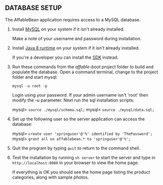 
## DATABASE SETUP

The AffableBean application requires access to a MySQL database.

 1.	Install [MySQL](https://dev.mysql.com/doc/refman/8.0/en/installing.html) on your system if it isn't already installed. 
 	
 	Make a note of your username and password during installation.

 2.	Install [Java 8 runtime](https://www.oracle.com/technetwork/java/javase/downloads/jre8-downloads-2133155.html) on your system if it isn't already installed. 

 	If you're a developer you can install the [SDK](https://www.oracle.com/technetwork/java/javase/downloads/jdk8-downloads-2133151.html) instead.
 		
 3. Run these commands from the *affable-boot* project folder to build and populate the database. 
    Open a command terminal, change to the project folder and start mysql:
	
	`mysql -u root -p`

	Login using your password. If your admin username isn't 'root' then modify the -u parameter.
	Next run the sql installation scripts:
        
	mysql> `source ./mysql/schema.sql;`
	mysql> `source ./mysql/data.sql;`
        
 4. Set up the following user so the server application can access the database:
          
	mysql> `create user 'springuser'@'%' identified by 'ThePassword';`
	mysql> `grant all on affablebean.* to 'springuser'@'%';`

 5. Quit the program by typing `quit` to return to the command shell.
 
 6. Test the installation by running `sh server` to start the server and type in `http://localhost:8080` in your browser to view the home page.
 
 	If everything is OK you should see the home page listing the product categories, along with sample photos. 	
 	